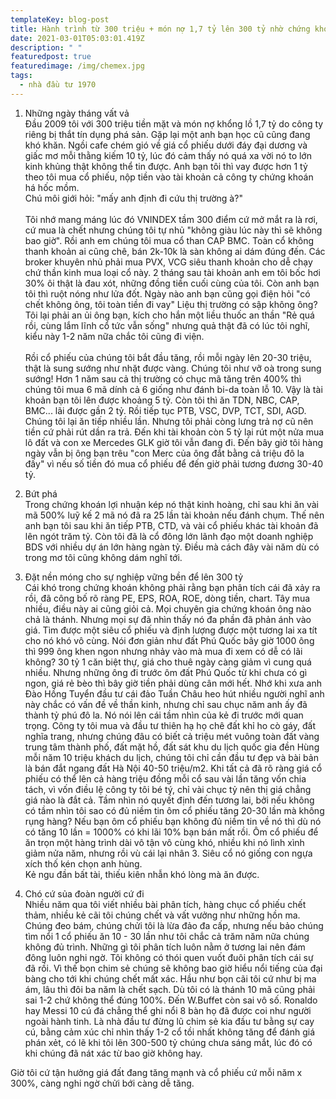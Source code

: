 ```yaml
---
templateKey: blog-post
title: Hành trình từ 300 triệu + món nợ 1,7 tỷ lên 300 tỷ nhờ chứng khoán
date: 2021-03-01T05:03:01.419Z
description: " "
featuredpost: true
featuredimage: /img/chemex.jpg
tags:
  - nhà đầu tư 1970
---
```

1. Những ngày tháng vất vả\
Đầu 2009 tôi với 300 triệu tiền mặt và món nợ khổng lồ 1,7 tỷ do công ty riêng bị thắt tín dụng phá sản. Gặp lại một anh bạn học cũ cũng đang khó khăn. Ngồi cafe chém gió về giá cổ phiếu dưới đáy đại dương và giấc mơ mỗi thằng kiếm 10 tỷ, lúc đó cảm thấy nó quá xa vời nó to lớn kinh khủng thật không thể tin được. Anh bạn tôi thì vay được hơn 1 tỷ theo tôi mua cổ phiếu, nộp tiền vào tài khoản cả công ty chứng khoán há hốc mồm.\
Chú môi giới hỏi: "mấy anh định đi cứu thị trường à?"\
\
Tôi nhớ mang máng lúc đó VNINDEX tầm 300 điểm cứ mở mắt ra là rơi, cứ mua là chết nhưng chúng tôi tự nhủ "không giàu lúc này thì sẽ không bao giờ". Rồi anh em chúng tôi mua cổ than CAP BMC. Toàn cổ không thanh khoản ai cũng chê, bán 2k-10k là sàn không ai dám đúng đến. Các broker khuyên nhủ phải mua PVX, VCG siêu thanh khoản cho dễ chạy chứ thần kinh mua loại cổ này. 2 tháng sau tài khoản anh em tôi bốc hơi 30% ôi thật là đau xót, những đồng tiền cuối cùng của tôi. Còn anh bạn tôi thì ruột nóng như lửa đốt. Ngày nào anh bạn cũng gọi điện hỏi "có chết không ông, tôi toàn tiền đi vay" Liệu thị trường có sập không ông? Tôi lại phải an ủi ông bạn, kích cho hắn một liều thuốc an thần "Rẻ quá rồi, cùng lắm lĩnh cổ tức vẫn sống" nhưng quả thật đã có lúc tôi nghĩ, kiểu này 1-2 năm nữa chắc tôi cũng đi viện.\
\
Rồi cổ phiếu của chúng tôi bắt đầu tăng, rồi mỗi ngày lên 20-30 triệu, thật là sung sướng như nhặt được vàng. Chúng tôi như vỡ oà trong sung sướng! Hơn 1 năm sau cả thị trường có chục mã tăng trên 400% thì chúng tôi mua 6 mã dính cả 6 giống như đánh bi-da toàn lỗ 10. Vậy là tài khoản bạn tôi lên được khoảng 5 tỷ. Còn tôi thì ăn TDN, NBC, CAP, BMC... lãi được gần 2 tỷ. Rồi tiếp tục PTB, VSC, DVP, TCT, SDI, AGD. Chúng tôi lại ăn tiếp nhiều lần. Nhưng tôi phải còng lưng trả nợ cũ nên tiền cứ phải rút dần ra trả. Đến khi tài khoản còn 5 tỷ lại rút một nửa mua lô đất và con xe Mercedes GLK giờ tôi vẫn đang đi. Đến bây giờ tôi hàng ngày vẫn bị ông bạn trêu "con Merc của ông đắt bằng cả triệu đô la đấy" vì nếu số tiền đó mua cổ phiếu để đến giờ phải tương đương 30-40 tỷ.

2. Bứt phá\
Trong chứng khoán lợi nhuận kép nó thật kinh hoàng, chỉ sau khi ăn vài mã 500% luỹ kế 2 mã nó đã ra 25 lần tài khoản nếu đánh chụm. Thế nên anh bạn tôi sau khi ăn tiếp PTB, CTD, và vài cổ phiếu khác tài khoản đã lên ngót trăm tỷ. Còn tôi đã là cổ đông lớn lãnh đạo một doanh nghiệp BDS với nhiều dự án lớn hàng ngàn tỷ. Điều mà cách đây vài năm dù có trong mơ tôi cũng không dám nghĩ tới.

3. Đặt nền móng cho sự nghiệp vững bền để lên 300 tỷ\
Cái khó trong chứng khoán không phải rằng bạn phân tích cái đã xảy ra rồi, đã công bố rõ ràng PE, EPS, ROA, ROE, dòng tiền, chart. Tây mua nhiều, điều này ai cũng giỏi cả. Mọi chuyên gia chứng khoán ông nào chả là thánh. Nhưng mọi sự đã nhìn thấy nó đa phần đã phản ánh vào giá. Tìm được một siêu cổ phiếu và định lượng được một tương lai xa tít cho nó khó vô cùng. Nói đơn giản như đất Phú Quốc bây giờ 1000 ông thì 999 ông khen ngon nhưng nhảy vào mà mua đi xem có dễ có lãi không? 30 tỷ 1 căn biệt thự, giá cho thuê ngày càng giảm vì cung quá nhiều. Nhưng những ông đi trước ôm đất Phú Quốc từ khi chưa có gì ngon, giá rẻ bèo thì bây giờ tiền phải dùng cân mới hết. Nhớ khi xưa anh Đào Hồng Tuyển đầu tư cái đảo Tuần Châu heo hút nhiều người nghĩ anh này chắc có vấn đề về thần kinh, nhưng chỉ sau chục năm anh ấy đã thành tỷ phú đô la. Nó nói lên cái tầm nhìn của kẻ đi trước mới quan trọng. Công ty tôi mua và đầu tư thiên hạ họ chê đất khỉ ho cò gáy, đất nghĩa trang, nhưng chúng đâu có biết cả triệu mét vuông toàn đất vàng trung tâm thành phố, đất mặt hồ, đất sát khu du lịch quốc gia đền Hùng mỗi năm 10 triệu khách du lịch, chúng tôi chỉ cần đầu tư đẹp và bài bản là bán đắt ngang đất Hà Nội 40-50 triệu/m2. Khi tất cả đã rõ ràng giá cổ phiếu có thể lên cả hàng triệu đồng mỗi cổ sau vài lần tăng vốn chia tách, vì vốn điều lệ công ty tôi bé tý, chỉ vài chục tỷ nên thị giá chẳng giá nào là đắt cả. Tầm nhìn nó quyết định đến tương lai, bởi nếu không có tầm nhìn tôi sao có đủ niềm tin ôm cổ phiếu tăng 20-30 lần mà không rụng hàng? Nếu bạn ôm cổ phiếu bạn không đủ niềm tin về nó thì dù nó có tăng 10 lần = 1000% có khi lãi 10% bạn bán mất rồi. Ôm cổ phiếu để ăn trọn một hàng trình dài vô tận vô cùng khó, nhiều khi nó lình xình giảm nửa năm, nhưng rồi vù cái lại nhân 3. Siêu cổ nó giống con ngựa xích thố kén chọn anh hùng.\
Kẻ ngu đần bất tài, thiếu kiên nhẫn khó lòng mà ăn được.



4. Chó cứ sủa đoàn người cứ đi\
Nhiều năm qua tôi viết nhiều bài phân tích, hàng chục cổ phiếu chết thảm, nhiều kẻ cãi tôi chúng chết và vất vưởng như những hồn ma. Chúng đeo bám, chúng chửi tôi là lừa đảo đa cấp, nhưng nếu bảo chúng tìm nổi 1 cổ phiếu ăn 10 - 30 lần như tôi chắc cả trăm năm nữa chúng không đủ trình. Những gì tôi phân tích luôn nằm ở tương lai nên đám đông luôn nghi ngờ. Tôi không có thói quen vuốt đuôi phân tích cái sự đã rồi. Vì thế bọn chim sẻ chúng sẽ không bao giờ hiểu nổi tiếng của đại bàng cho tới khi chúng chết mất xác. Hầu như bọn cãi tôi cứ như bị ma ám, lâu thì đôi ba năm là chết sạch. Dù tôi có là thánh 10 mã cũng phải sai 1-2 chứ không thể đúng 100%. Đến W.Buffet còn sai vô số. Ronaldo hay Messi 10 cú đá chẳng thể ghi nổi 8 bàn họ đã được coi như người ngoài hành tinh. Là nhà đầu tư đừng lũ chim sẻ kia đầu tư bằng sự cay cú, bằng cảm xúc chỉ nhìn thấy 1-2 cổ tồi nhất không tăng để đánh giá phán xẻt, có lẽ khi tôi lên 300-500 tỷ chúng chưa sáng mắt, lúc đó có khi chúng đã nát xác từ bao giờ không hay.

Giờ tôi cứ tận hưởng giá đất đang tăng mạnh và cổ phiếu cứ mỗi năm x 300%, càng nghi ngờ chửi bới càng dễ tăng.